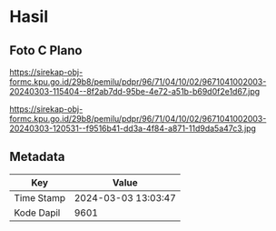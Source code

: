 # Hasil

## Foto C Plano

https://sirekap-obj-formc.kpu.go.id/29b8/pemilu/pdpr/96/71/04/10/02/9671041002003-20240303-115404--8f2ab7dd-95be-4e72-a51b-b69d0f2e1d67.jpg

https://sirekap-obj-formc.kpu.go.id/29b8/pemilu/pdpr/96/71/04/10/02/9671041002003-20240303-120531--f9516b41-dd3a-4f84-a871-11d9da5a47c3.jpg


## Metadata

| Key        | Value               |
| ---------- | ------------------- |
| Time Stamp | 2024-03-03 13:03:47 |
| Kode Dapil | 9601                |



